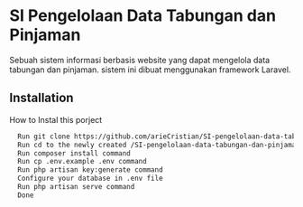 
# SI Pengelolaan Data Tabungan dan Pinjaman

Sebuah sistem informasi berbasis website yang dapat mengelola data tabungan dan pinjaman. sistem ini dibuat menggunakan framework Laravel.


## Installation

How to Instal this porject

```bash
  Run git clone https://github.com/arieCristian/SI-pengelolaan-data-tabungan-dan-pinjaman.git
  Run cd to the newly created /SI-pengelolaan-data-tabungan-dan-pinjaman directory
  Run composer install command
  Run cp .env.example .env command
  Run php artisan key:generate command
  Configure your database in .env file
  Run php artisan serve command
  Done
```
    
